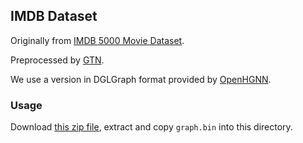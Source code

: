 ## IMDB Dataset

Originally from [IMDB 5000 Movie Dataset](https://www.kaggle.com/datasets/carolzhangdc/imdb-5000-movie-dataset).

Preprocessed by [GTN](https://github.com/seongjunyun/Graph_Transformer_Networks).

We use a version in DGLGraph format provided by [OpenHGNN](https://github.com/BUPT-GAMMA/OpenHGNN).

### Usage

Download [this zip file](https://s3.cn-north-1.amazonaws.com.cn/dgl-data/dataset/imdb4GTN.zip), extract and copy `graph.bin` into this directory.
